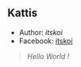 ## Kattis
* Author: _*itskoi*_
* Facebook: [itskoi](https://www.facebook.com/itskoi)
> _*Hello World !*_